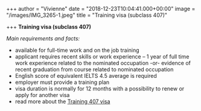 +++
author = "Vivienne"
date = "2018-12-23T10:04:41.000+00:00"
image = "/images/IMG_3265-1.jpeg"
title = "Training visa (subclass 407)"

+++
**Training visa (subclass 407)**

_Main requirements and facts:_

* available for full-time work and on the job training
* applicant requires recent skills or work experience – 1 year of full time work experience related to the nominated occupation -or- evidence of recent graduation from course related to nominated occupation
* English score of equivalent IELTS 4.5 average is required
* employer must provide a training plan
* visa duration is normally for 12 months with a possibility to renew or apply for another visa
* read more about the [Training 407 visa](https://www.immiaustralia.com.au/the-training-visa-subclass-407/)